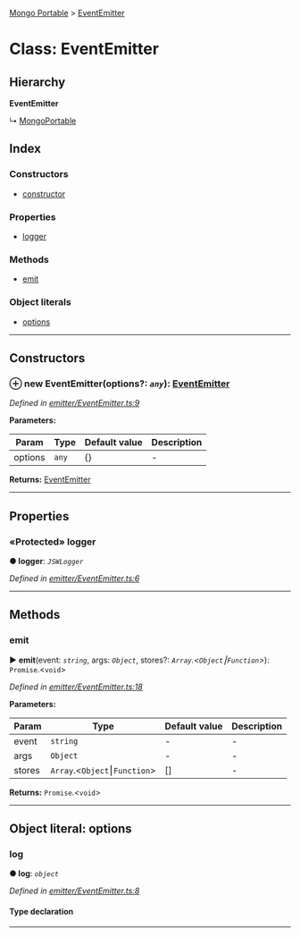 [Mongo Portable](../README.md) > [EventEmitter](../classes/eventemitter.md)



# Class: EventEmitter

## Hierarchy

**EventEmitter**

↳  [MongoPortable](mongoportable.md)








## Index

### Constructors

* [constructor](eventemitter.md#constructor)


### Properties

* [logger](eventemitter.md#logger)


### Methods

* [emit](eventemitter.md#emit)


### Object literals

* [options](eventemitter.md#options)



---
## Constructors
<a id="constructor"></a>


### ⊕ **new EventEmitter**(options?: *`any`*): [EventEmitter](eventemitter.md)


*Defined in [emitter/EventEmitter.ts:9](https://github.com/EastolfiWebDev/MongoPortable/blob/b563243/src/emitter/EventEmitter.ts#L9)*



**Parameters:**

| Param | Type | Default value | Description |
| ------ | ------ | ------ | ------ |
| options | `any`  |  {} |   - |





**Returns:** [EventEmitter](eventemitter.md)

---


## Properties
<a id="logger"></a>

### «Protected» logger

**●  logger**:  *`JSWLogger`* 

*Defined in [emitter/EventEmitter.ts:6](https://github.com/EastolfiWebDev/MongoPortable/blob/b563243/src/emitter/EventEmitter.ts#L6)*





___


## Methods
<a id="emit"></a>

###  emit

► **emit**(event: *`string`*, args: *`Object`*, stores?: *`Array`.<`Object`⎮`Function`>*): `Promise`.<`void`>



*Defined in [emitter/EventEmitter.ts:18](https://github.com/EastolfiWebDev/MongoPortable/blob/b563243/src/emitter/EventEmitter.ts#L18)*



**Parameters:**

| Param | Type | Default value | Description |
| ------ | ------ | ------ | ------ |
| event | `string`  | - |   - |
| args | `Object`  | - |   - |
| stores | `Array`.<`Object`⎮`Function`>  |  [] |   - |





**Returns:** `Promise`.<`void`>





___


<a id="options"></a>

## Object literal: options


<a id="options.log"></a>

###  log

**●  log**:  *`object`* 

*Defined in [emitter/EventEmitter.ts:8](https://github.com/EastolfiWebDev/MongoPortable/blob/b563243/src/emitter/EventEmitter.ts#L8)*


#### Type declaration





___


